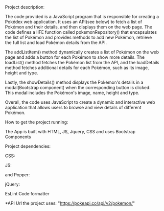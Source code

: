 Project description:

The code provided is a JavaScript program that is responsible for creating a Pokédex web application. It uses an API(see below) to fetch a list of Pokémon and their details, and then displays them on the web page. The code defines a IIFE function called pokemonRepository() that encapsulates the list of Pokémon and provides methods to add new Pokémon, retrieve the full list and load Pokémon details from the API.

The addListItem() method dynamically creates a list of Pokémon on the web page and adds a button for each Pokémon to show more details. The loadList() method fetches the Pokémon list from the API, and the loadDetails method fetches additional details for each Pokémon, such as its image, height and type.

Lastly, the showDetails() method displays the Pokémon's details in a modal(Bootstrap component) when the corresponding button is clicked. This modal includes the Pokémon's image, name, height and type.

Overall, the code uses JavaScript to create a dynamic and interactive web application that allows users to browse and view details of different Pokémon.

How to get the project running:

The App is built with HTML, JS, Jquery, CSS and uses Bootstrap Components

Project dependencies:

CSS:

JS: <script src="https://stackpath.bootstrapcdn.com/bootstrap/4.5.0/js/bootstrap.min.js" integrity="sha384-OgVRvuATP1z7JjHLkuOU7Xw704+h835Lr+6QL9UvYjZE3Ipu6Tp75j7Bh/kR0JKI" crossorigin="anonymous"></script>

and Popper: <script src="https://cdn.jsdelivr.net/npm/popper.js@1.16.0/dist/umd/popper.min.js" integrity="sha384-Q6E9RHvbIyZFJoft+2mJbHaEWldlvI9IOYy5n3zV9zzTtmI3UksdQRVvoxMfooAo" crossorigin="anonymous"></script>

jQuery: <script src="https://code.jquery.com/jquery-3.5.1.slim.min.js" integrity="sha384-DfXdz2htPH0lsSSs5nCTpuj/zy4C+OGpamoFVy38MVBnE+IbbVYUew+OrCXaRkfj" crossorigin="anonymous"></script>

EsLint Code formatter

*API Url the project uses: "https://pokeapi.co/api/v2/pokemon/"